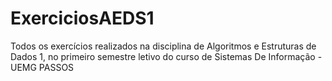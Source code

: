 # ExerciciosAEDS1
Todos os exercícios realizados na disciplina de Algoritmos e Estruturas de Dados 1, no primeiro semestre letivo do curso de Sistemas De Informação - UEMG PASSOS
